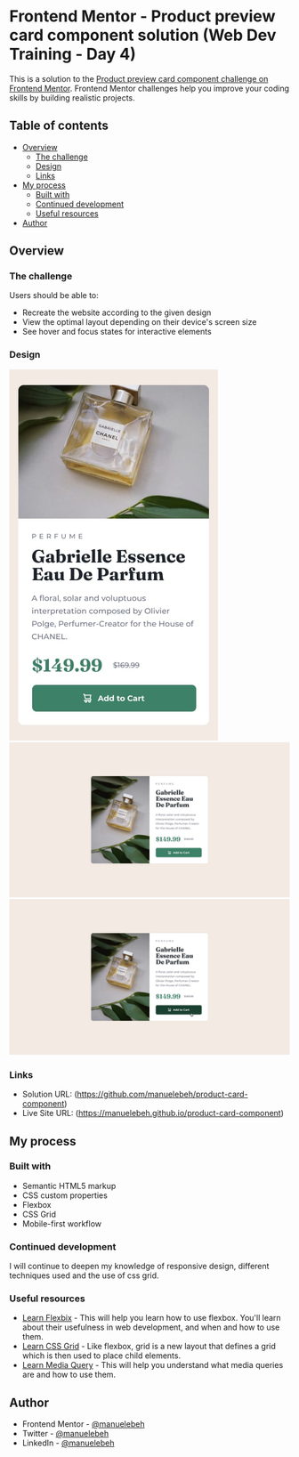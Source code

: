 # Frontend Mentor - Product preview card component solution (Web Dev Training - Day 4)

This is a solution to the [Product preview card component challenge on Frontend Mentor](https://www.frontendmentor.io/challenges/product-preview-card-component-GO7UmttRfa). Frontend Mentor challenges help you improve your coding skills by building realistic projects. 

## Table of contents

- [Overview](#overview)
  - [The challenge](#the-challenge)
  - [Design](#design)
  - [Links](#links)
- [My process](#my-process)
  - [Built with](#built-with)
  - [Continued development](#continued-development)
  - [Useful resources](#useful-resources)
- [Author](#author)

## Overview

### The challenge

Users should be able to:

- Recreate the website according to the given design
- View the optimal layout depending on their device's screen size
- See hover and focus states for interactive elements

### Design

![](./design/mobile-design.jpg)
![](./design/desktop-design.jpg)
![](./design/active-states.jpg)

### Links

- Solution URL: (https://github.com/manuelebeh/product-card-component)
- Live Site URL: (https://manuelebeh.github.io/product-card-component)

## My process

### Built with

- Semantic HTML5 markup
- CSS custom properties
- Flexbox
- CSS Grid
- Mobile-first workflow

### Continued development

I will continue to deepen my knowledge of responsive design, different techniques used and the use of css grid.

### Useful resources

- [Learn Flexbix](https://developer.mozilla.org/fr/docs/Learn/CSS/CSS_layout/Flexbox) - This will help you learn how to use flexbox. You'll learn about their usefulness in web development, and when and how to use them.
- [Learn CSS Grid](https://www.w3schools.com/css/css_grid.asp) - Like flexbox, grid is a new layout that defines a grid which is then used to place child elements.
- [Learn Media Query](https://www.w3schools.com/css/css_rwd_mediaqueries.asp) - This will help you understand what media queries are and how to use them.

## Author

- Frontend Mentor - [@manuelebeh](https://www.frontendmentor.io/profile/manuelebeh)
- Twitter - [@manuelebeh](https://www.twitter.com/manuelebeh)
- LinkedIn - [@manuelebeh](https://www.linkedin.com/in/manuelebeh)
